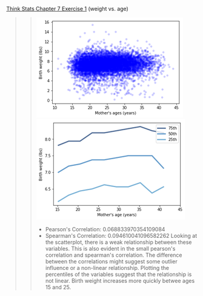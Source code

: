 [Think Stats Chapter 7 Exercise 1](http://greenteapress.com/thinkstats2/html/thinkstats2008.html#toc70) (weight vs. age)

>> ![alt text](https://github.com/yk2684/dsp/blob/master/statistics/images/scatterplot.png)
>> ![alt text](https://github.com/yk2684/dsp/blob/master/statistics/images/percentile.png)
>> * Pearson's Correlation: 0.068833970354109084
>> * Spearman's Correlation: 0.094610041096582262
>> Looking at the scatterplot, there is a weak relationship between these variables. This is also evident in the small pearson's correlation and spearman's correlation. The difference between the correlations might suggest some outlier influence or a non-linear relationship. Plotting the percentiles of the variables suggest that the relationship is not linear. Birth weight increases more quickly betwee ages 15 and 25.
